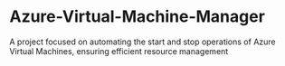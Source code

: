 # Azure-Virtual-Machine-Manager
A project focused on automating the start and stop operations of Azure Virtual Machines, ensuring efficient resource management
